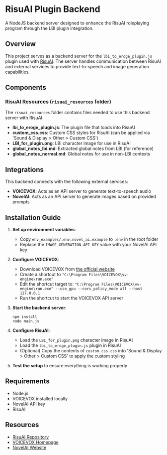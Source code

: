 # RisuAI Plugin Backend

A NodeJS backend server designed to enhance the RisuAI roleplaying program through the LBI plugin integration.

## Overview

This project serves as a backend server for the `lbi_to_eroge_plugin.js` plugin used with [RisuAI](https://github.com/kwaroran/RisuAI). The server handles communication between RisuAI and external services to provide text-to-speech and image generation capabilities.

## Components

### RisuAI Resources (`risuai_resources` folder)

The `risuai_resources` folder contains files needed to use this backend server with RisuAI:

- **lbi_to_eroge_plugin.js**: The plugin file that loads into RisuAI
- **custom_css.css**: Custom CSS styles for RisuAI (can be applied via 'Sound & Display > Other > Custom CSS')
- **LBI_for_plugin.png**: LBI character image for use in RisuAI
- **global_notes_lbi.md**: Extracted global notes from LBI (for reference)
- **global_notes_normal.md**: Global notes for use in non-LBI contexts

## Integrations

This backend connects with the following external services:

- **VOICEVOX**: Acts as an API server to generate text-to-speech audio
- **NovelAI**: Acts as an API server to generate images based on provided prompts

## Installation Guide

1. **Set up environment variables**:
   - Copy `env_examples/.env.novel_ai.example` to `.env` in the root folder
   - Replace the `IMAGE_GENERATION_API_KEY` value with your NovelAI API key

2. **Configure VOICEVOX**:
   - Download VOICEVOX from [the official website](https://voicevox.hiroshiba.jp/)
   - Create a shortcut to `"C:\Program Files\VOICEVOX\vv-engine\run.exe"`
   - Edit the shortcut target to: `"C:\Program Files\VOICEVOX\vv-engine\run.exe" --use_gpu --cors_policy_mode all --host 127.0.0.1`
   - Run the shortcut to start the VOICEVOX API server

3. **Start the backend server**:
   ```
   npm install
   node main.js
   ```

4. **Configure RisuAI**:
   - Load the `LBI_for_plugin.png` character image in RisuAI
   - Load the `lbi_to_eroge_plugin.js` plugin in RisuAI
   - (Optional) Copy the contents of `custom_css.css` into 'Sound & Display > Other > Custom CSS' to apply the custom styling

5. **Test the setup** to ensure everything is working properly

## Requirements

- Node.js
- VOICEVOX installed locally
- NovelAI API key
- RisuAI

## Resources

- [RisuAI Repository](https://github.com/kwaroran/RisuAI)
- [VOICEVOX Homepage](https://voicevox.hiroshiba.jp/)
- [NovelAI Website](https://novelai.net/)
